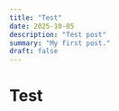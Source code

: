 ```yaml
---
title: "Test"
date: 2025-10-05
description: "Test post"
summary: "My first post."
draft: false
---
```


# Test